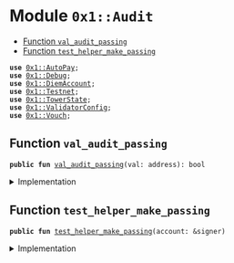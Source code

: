 
<a name="0x1_Audit"></a>

# Module `0x1::Audit`



-  [Function `val_audit_passing`](#0x1_Audit_val_audit_passing)
-  [Function `test_helper_make_passing`](#0x1_Audit_test_helper_make_passing)


<pre><code><b>use</b> <a href="AutoPay.md#0x1_AutoPay">0x1::AutoPay</a>;
<b>use</b> <a href="Debug.md#0x1_Debug">0x1::Debug</a>;
<b>use</b> <a href="DiemAccount.md#0x1_DiemAccount">0x1::DiemAccount</a>;
<b>use</b> <a href="Testnet.md#0x1_Testnet">0x1::Testnet</a>;
<b>use</b> <a href="TowerState.md#0x1_TowerState">0x1::TowerState</a>;
<b>use</b> <a href="ValidatorConfig.md#0x1_ValidatorConfig">0x1::ValidatorConfig</a>;
<b>use</b> <a href="Vouch.md#0x1_Vouch">0x1::Vouch</a>;
</code></pre>



<a name="0x1_Audit_val_audit_passing"></a>

## Function `val_audit_passing`



<pre><code><b>public</b> <b>fun</b> <a href="Audit.md#0x1_Audit_val_audit_passing">val_audit_passing</a>(val: address): bool
</code></pre>



<details>
<summary>Implementation</summary>


<pre><code><b>public</b> <b>fun</b> <a href="Audit.md#0x1_Audit_val_audit_passing">val_audit_passing</a>(val: address): bool {
  print(&11111);
  print(&val);

  // has valid configs
  <b>if</b> (!<a href="ValidatorConfig.md#0x1_ValidatorConfig_is_valid">ValidatorConfig::is_valid</a>(val)) <b>return</b> <b>false</b>;
  // has operator account set <b>to</b> another address
  <b>let</b> oper = <a href="ValidatorConfig.md#0x1_ValidatorConfig_get_operator">ValidatorConfig::get_operator</a>(val);
  <b>if</b> (oper == val) <b>return</b> <b>false</b>;
  // operator account has balance
  // has mining state
  <b>if</b> (!<a href="TowerState.md#0x1_TowerState_is_init">TowerState::is_init</a>(val)) <b>return</b> <b>false</b>;
  print(&111110003);

  // is a slow wallet
  <b>if</b> (!<a href="DiemAccount.md#0x1_DiemAccount_is_slow">DiemAccount::is_slow</a>(val)) <b>return</b> <b>false</b>;
  print(&111110004);

  <b>if</b> (!<a href="Vouch.md#0x1_Vouch_unrelated_buddies_above_thresh">Vouch::unrelated_buddies_above_thresh</a>(val)) <b>return</b> <b>false</b>;
  print(&111110005);

  <b>true</b>
}
</code></pre>



</details>

<a name="0x1_Audit_test_helper_make_passing"></a>

## Function `test_helper_make_passing`



<pre><code><b>public</b> <b>fun</b> <a href="Audit.md#0x1_Audit_test_helper_make_passing">test_helper_make_passing</a>(account: &signer)
</code></pre>



<details>
<summary>Implementation</summary>


<pre><code><b>public</b> <b>fun</b> <a href="Audit.md#0x1_Audit_test_helper_make_passing">test_helper_make_passing</a>(account: &signer){
  <b>assert</b>(<a href="Testnet.md#0x1_Testnet_is_testnet">Testnet::is_testnet</a>(), 1905001);
  <a href="AutoPay.md#0x1_AutoPay_enable_autopay">AutoPay::enable_autopay</a>(account);
}
</code></pre>



</details>


[//]: # ("File containing references which can be used from documentation")
[ACCESS_CONTROL]: https://github.com/diem/dip/blob/main/dips/dip-2.md
[ROLE]: https://github.com/diem/dip/blob/main/dips/dip-2.md#roles
[PERMISSION]: https://github.com/diem/dip/blob/main/dips/dip-2.md#permissions
